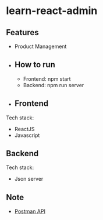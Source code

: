 # learn-react-admin

## Features
- Product Management
- ## How to run
  - Frontend: npm start
  - Backend: npm run server
- ## Frontend

Tech stack:
- ReactJS
- Javascript

## Backend

Tech stack:
- Json server

## Note
- [Postman API](https://www.postman.com/cloudy-desert-809916/workspace/public-api/collection/10580195-3b65e719-21fc-4e83-9fd0-f5e2f4e34bca?action=share&creator=10580195)
